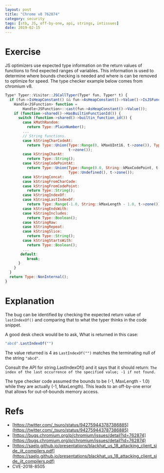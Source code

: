 ```yaml
---
layout: post
title: "Chrome v8 762874"
category: security
tags: [stb, JS, off-by-one, api, strings, intissues]
date: 2019-02-15
---
```


# Exercise
JS optimizers use expected type information on the return values of functions to find expected ranges of variables.
This information is used to determine where bounds checking is needed and where is can be removed to optimize for speed.
The type checker example below comes from chromium v8.

``` javascript
Type* Typer::Visitor::JSCallTyper(Type* fun, Typer* t) {
  if (fun->IsHeapConstant() && fun->AsHeapConstant()->Value()->IsJSFunction()) {
    Handle<JSFunction> function =
        Handle<JSFunction>::cast(fun->AsHeapConstant()->Value());
    if (function->shared()->HasBuiltinFunctionId()) {
      switch (function->shared()->builtin_function_id()) {
        case kMathRandom:
          return Type::PlainNumber();
        ...
        // String functions.
        case kStringCharCodeAt:
          return Type::Union(Type::Range(0, kMaxUInt16, t->zone()), Type::NaN(),
                             t->zone());
        case kStringCharAt:
          return Type::String();
        case kStringCodePointAt:
          return Type::Union(Type::Range(0.0, String::kMaxCodePoint, t->zone()),
                             Type::Undefined(), t->zone());
        case kStringConcat:
        case kStringFromCharCode:
        case kStringFromCodePoint:
          return Type::String();
        case kStringIndexOf:
        case kStringLastIndexOf:
          return Type::Range(-1.0, String::kMaxLength - 1.0, t->zone());
        case kStringEndsWith:
        case kStringIncludes:
          return Type::Boolean();
        case kStringRaw:
        case kStringRepeat:
        case kStringSlice:
          return Type::String();
        case kStringStartsWith:
          return Type::Boolean();
        ...
       default:
          break;
      }
    }
  }
  return Type::NonInternal();
}
```

# Explanation
The bug can be identified by checking the expected return value of `lastIndexOf()` and comparing that to what the typer thinks in the code snippet. 

A good desk check would be to ask, What is returned in this case:
```js
"abcd".LastIndexOf("")
```
The value returned is 4 as `LastIndexOf("")` matches the terminating null of the string `"abcd"`.

Consult the API for string.LastIndexOf() and it says that it should return: 
`The index of the last occurrence of the specified value; -1 if not found.`

The type checker code assumed the bounds to be (-1, MaxLength - 1.0) while they are actually (-1, MaxLength). This leads to an off-by-one error that allows for out-of-bounds memory access.

# Refs
- [https://twitter.com/_tsuro/status/942759443787386885](https://twitter.com/_tsuro/status/942759443787386885)
- [https://bugs.chromium.org/p/chromium/issues/detail?id=762874](https://bugs.chromium.org/p/chromium/issues/detail?id=762874)
- [https://saelo.github.io/presentations/blackhat_us_18_attacking_client_side_jit_compilers.pdf](https://saelo.github.io/presentations/blackhat_us_18_attacking_client_side_jit_compilers.pdf)
- CVE-2018-8505